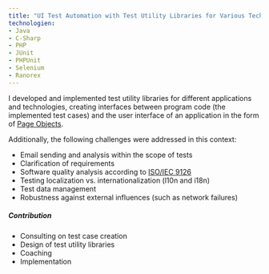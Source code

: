 ```yaml
---
title: "UI Test Automation with Test Utility Libraries for Various Technologies and Languages"
technologien:
- Java
- C-Sharp
- PHP
- JUnit
- PHPUnit
- Selenium
- Ranorex
---
```


I developed and implemented test utility libraries for different applications and technologies, creating interfaces between program code (the implemented test cases) and the user interface of an application in the form of [Page Objects](https://www.martinfowler.com/bliki/PageObject.html).

Additionally, the following challenges were addressed in this context:
- Email sending and analysis within the scope of tests
- Clarification of requirements
- Software quality analysis according to [ISO/IEC 9126](https://en.wikipedia.org/wiki/ISO/IEC_9126)
- Testing localization vs. internationalization (l10n and i18n)
- Test data management
- Robustness against external influences (such as network failures)

##### Contribution
- Consulting on test case creation
- Design of test utility libraries
- Coaching
- Implementation

